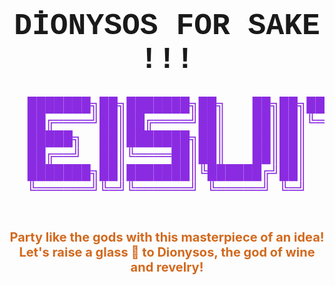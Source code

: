 <div align="center">
  <h1 style="font-size: 48px; font-family: 'Courier New', Courier, monospace;">
    DİONYSOS FOR SAKE !!!
  </h1>
  <pre style="font-size: 24px; color: #8A2BE2; text-align: center; font-family: 'Courier New', Courier, monospace;">
  ███████╗██╗███████╗██╗   ██╗██╗████████╗███████╗
  ██╔════╝██║██╔════╝██║   ██║██║╚══██╔══╝██╔════╝
  █████╗  ██║███████╗██║   ██║██║   ██║   █████╗  
  ██╔══╝  ██║╚════██║██║   ██║██║   ██║   ██╔══╝  
  ███████╗██║███████║╚██████╔╝██║   ██║   ███████╗
  ╚══════╝╚═╝╚══════╝ ╚═════╝ ╚═╝   ╚═╝   ╚══════╝
  </pre>
  <p style="font-size: 20px; font-weight: bold; color: #D2691E;">
    Party like the gods with this masterpiece of an idea! Let's raise a glass 🍷 to Dionysos, the god of wine and revelry! 
  </p>
</div>
